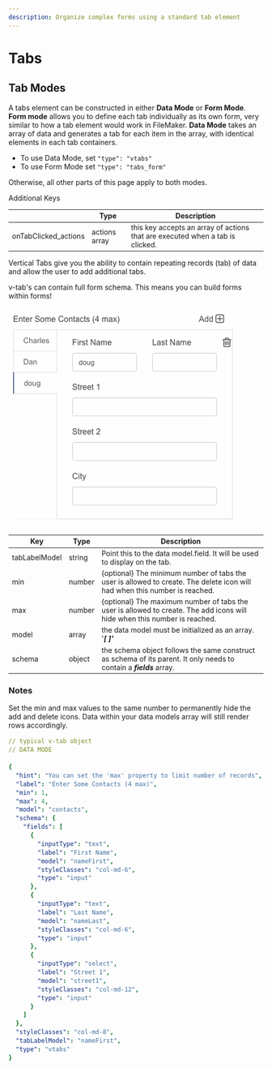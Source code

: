 ```yaml
---
description: Organize complex forms using a standard tab element
---
```


# Tabs

## Tab Modes

A tabs element can be constructed in either **Data Mode** or **Form Mode**. **Form mode** allows you to define each tab individually as its own form, very similar to how a tab element would work in FileMaker. **Data Mode** takes an array of data and generates a tab for each item in the array, with identical elements in each tab containers.

* To use Data Mode, set `"type": "vtabs"`
* To use Form Mode set `"type": "tabs_form"`

Otherwise, all other parts of this page apply to both modes.

Additional Keys

|                       | Type          | Description                                                                   |
| --------------------- | ------------- | ----------------------------------------------------------------------------- |
| onTabClicked\_actions | actions array | this key accepts an array of actions that are executed when a tab is clicked. |

Vertical Tabs give you the ability to contain repeating records (tab) of data and allow the user to add additional tabs.

v-tab's can contain full form schema. This means you can build forms within forms!

!["Tabs Element"](../../../.gitbook/assets/screen-shot-2017-09-06-at-11.39.51-pm.png)

| Key           | Type   | Description                                                                                                                |
| ------------- | ------ | -------------------------------------------------------------------------------------------------------------------------- |
| tabLabelModel | string | Point this to the data model.field. It will be used to display on the tab.                                                 |
| min           | number | {optional} The minimum number of tabs the user is allowed to create. The delete icon will had when this number is reached. |
| max           | number | {optional} The maximum number of tabs the user is allowed to create. The add icons will hide when this number is reached.  |
| model         | array  | the data model must be initialized as an array. '_**\[ ]'**_                                                               |
| schema        | object | the schema object follows the same construct as schema of its parent. It only needs to contain a _**fields**_ array.       |

### Notes

Set the min and max values to the same number to permanently hide the add and delete icons. Data within your data models array will still render rows accordingly.

```yaml
// typical v-tab object
// DATA MODE

{
  "hint": "You can set the 'max' property to limit number of records",
  "label": "Enter Some Contacts (4 max)",
  "min": 1,
  "max": 4,
  "model": "contacts",
  "schema": {
    "fields": [
      {
        "inputType": "text",
        "label": "First Name",
        "model": "nameFirst",
        "styleClasses": "col-md-6",
        "type": "input"
      },
      {
        "inputType": "text",
        "label": "Last Name",
        "model": "nameLast",
        "styleClasses": "col-md-6",
        "type": "input"
      },
      {
        "inputType": "select",
        "label": "Street 1",
        "model": "street1",
        "styleClasses": "col-md-12",
        "type": "input"
      }
    ]
  },
  "styleClasses": "col-md-8",
  "tabLabelModel": "nameFirst",
  "type": "vtabs"
}
```
